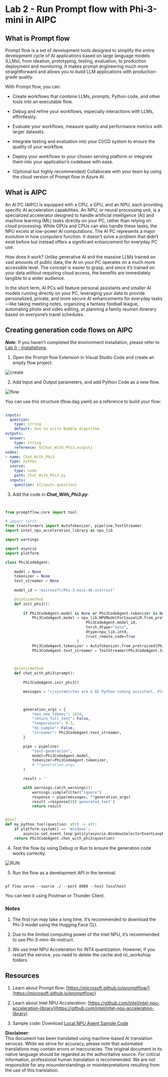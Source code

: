 # **Lab 2 - Run Prompt flow with Phi-3-mini in AIPC**

## **What is Prompt flow**

Prompt flow is a set of development tools designed to simplify the entire development cycle of AI applications based on large language models (LLMs), from ideation, prototyping, testing, evaluation, to production deployment and monitoring. It makes prompt engineering much more straightforward and allows you to build LLM applications with production-grade quality.

With Prompt flow, you can:

- Create workflows that combine LLMs, prompts, Python code, and other tools into an executable flow.

- Debug and refine your workflows, especially interactions with LLMs, effortlessly.

- Evaluate your workflows, measure quality and performance metrics with larger datasets.

- Integrate testing and evaluation into your CI/CD system to ensure the quality of your workflow.

- Deploy your workflows to your chosen serving platform or integrate them into your application’s codebase with ease.

- (Optional but highly recommended) Collaborate with your team by using the cloud version of Prompt flow in Azure AI.

## **What is AIPC**

An AI PC (AIPC) is equipped with a CPU, a GPU, and an NPU, each providing specific AI acceleration capabilities. An NPU, or neural processing unit, is a specialized accelerator designed to handle artificial intelligence (AI) and machine learning (ML) tasks directly on your PC, rather than relying on cloud processing. While GPUs and CPUs can also handle these tasks, the NPU excels at low-power AI computations. The AI PC represents a major evolution in how computers function. It doesn’t solve a problem that didn’t exist before but instead offers a significant enhancement for everyday PC use.

How does it work? Unlike generative AI and the massive LLMs trained on vast amounts of public data, the AI on your PC operates on a much more accessible level. The concept is easier to grasp, and since it’s trained on your data without requiring cloud access, the benefits are immediately tangible to a wider audience.

In the short term, AI PCs will feature personal assistants and smaller AI models running directly on your PC, leveraging your data to provide personalized, private, and more secure AI enhancements for everyday tasks—like taking meeting notes, organizing a fantasy football league, automating photo and video editing, or planning a family reunion itinerary based on everyone’s travel schedules.

## **Creating generation code flows on AIPC**

***Note***: If you haven’t completed the environment installation, please refer to [Lab 0 - Installations](./01.Installations.md).

1. Open the Prompt flow Extension in Visual Studio Code and create an empty flow project.

![create](../../../../../../../../../translated_images/pf_create.d6172d8277a78a7fa82cd6ff727ed44e037fa78b662f1f62d5963f36d712d229.en.png)

2. Add Input and Output parameters, and add Python Code as a new flow.

![flow](../../../../../../../../../translated_images/pf_flow.d5646a323fb7f444c0b98b4521057a592325c583e7ba18bc31500bc0415e9ef3.en.png)

You can use this structure (flow.dag.yaml) as a reference to build your flow:

```yaml

inputs:
  question:
    type: string
    default: how to write Bubble Algorithm
outputs:
  answer:
    type: string
    reference: ${Chat_With_Phi3.output}
nodes:
- name: Chat_With_Phi3
  type: python
  source:
    type: code
    path: Chat_With_Phi3.py
  inputs:
    question: ${inputs.question}


```

3. Add the code in ***Chat_With_Phi3.py***.

```python


from promptflow.core import tool

# import torch
from transformers import AutoTokenizer, pipeline,TextStreamer
import intel_npu_acceleration_library as npu_lib

import warnings

import asyncio
import platform

class Phi3CodeAgent:
    
    model = None
    tokenizer = None
    text_streamer = None
    
    model_id = "microsoft/Phi-3-mini-4k-instruct"

    @staticmethod
    def init_phi3():
        
        if Phi3CodeAgent.model is None or Phi3CodeAgent.tokenizer is None or Phi3CodeAgent.text_streamer is None:
            Phi3CodeAgent.model = npu_lib.NPUModelForCausalLM.from_pretrained(
                                    Phi3CodeAgent.model_id,
                                    torch_dtype="auto",
                                    dtype=npu_lib.int4,
                                    trust_remote_code=True
                                )
            Phi3CodeAgent.tokenizer = AutoTokenizer.from_pretrained(Phi3CodeAgent.model_id)
            Phi3CodeAgent.text_streamer = TextStreamer(Phi3CodeAgent.tokenizer, skip_prompt=True)

    

    @staticmethod
    def chat_with_phi3(prompt):
        
        Phi3CodeAgent.init_phi3()

        messages = "<|system|>You are a AI Python coding assistant. Please help me to generate code in Python.The answer only genertated Python code, but any comments and instructions do not need to be generated<|end|><|user|>" + prompt +"<|end|><|assistant|>"



        generation_args = {
            "max_new_tokens": 1024,
            "return_full_text": False,
            "temperature": 0.3,
            "do_sample": False,
            "streamer": Phi3CodeAgent.text_streamer,
        }

        pipe = pipeline(
            "text-generation",
            model=Phi3CodeAgent.model,
            tokenizer=Phi3CodeAgent.tokenizer,
            # **generation_args
        )

        result = ''

        with warnings.catch_warnings():
            warnings.simplefilter("ignore")
            response = pipe(messages, **generation_args)
            result =response[0]['generated_text']
            return result


@tool
def my_python_tool(question: str) -> str:
    if platform.system() == 'Windows':
        asyncio.set_event_loop_policy(asyncio.WindowsSelectorEventLoopPolicy())
    return Phi3CodeAgent.chat_with_phi3(question)


```

4. Test the flow by using Debug or Run to ensure the generation code works correctly.

![RUN](../../../../../../../../../translated_images/pf_run.d918637dc00f61e9bdeec37d4cc9646f77d270ac9203bcce13569f3157202b6e.en.png)

5. Run the flow as a development API in the terminal.

```

pf flow serve --source ./ --port 8080 --host localhost   

```

You can test it using Postman or Thunder Client.

### **Notes**

1. The first run may take a long time. It’s recommended to download the Phi-3 model using the Hugging Face CLI.

2. Due to the limited computing power of the Intel NPU, it’s recommended to use Phi-3-mini-4k-instruct.

3. We use Intel NPU Acceleration for INT4 quantization. However, if you restart the service, you need to delete the cache and nc_workshop folders.

## **Resources**

1. Learn about Prompt flow: [https://microsoft.github.io/promptflow/](https://microsoft.github.io/promptflow/)

2. Learn about Intel NPU Acceleration: [https://github.com/intel/intel-npu-acceleration-library](https://github.com/intel/intel-npu-acceleration-library)

3. Sample code: Download [Local NPU Agent Sample Code](../../../../../../../../../code/07.Lab/01/AIPC)

**Disclaimer**:  
This document has been translated using machine-based AI translation services. While we strive for accuracy, please note that automated translations may contain errors or inaccuracies. The original document in its native language should be regarded as the authoritative source. For critical information, professional human translation is recommended. We are not responsible for any misunderstandings or misinterpretations resulting from the use of this translation.